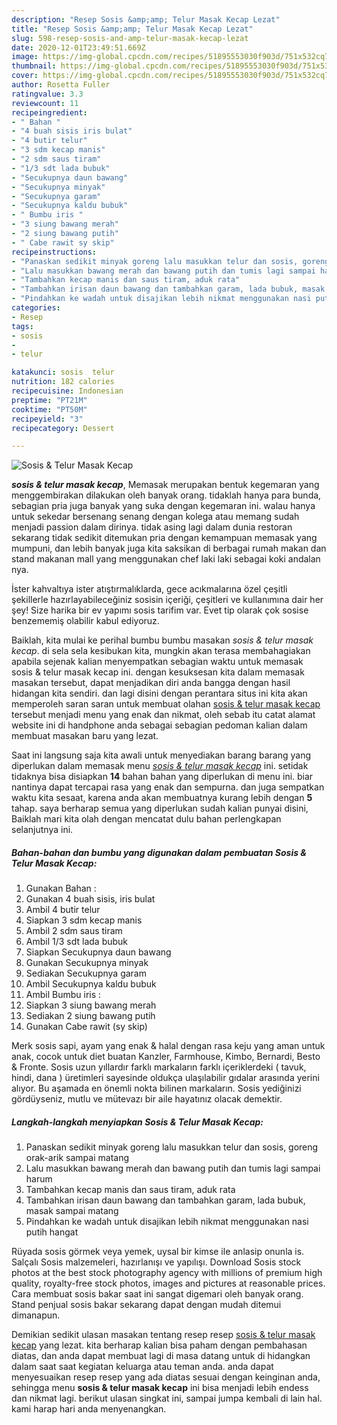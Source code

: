 ```yaml
---
description: "Resep Sosis &amp;amp; Telur Masak Kecap Lezat"
title: "Resep Sosis &amp;amp; Telur Masak Kecap Lezat"
slug: 598-resep-sosis-and-amp-telur-masak-kecap-lezat
date: 2020-12-01T23:49:51.669Z
image: https://img-global.cpcdn.com/recipes/51895553030f903d/751x532cq70/sosis-telur-masak-kecap-foto-resep-utama.jpg
thumbnail: https://img-global.cpcdn.com/recipes/51895553030f903d/751x532cq70/sosis-telur-masak-kecap-foto-resep-utama.jpg
cover: https://img-global.cpcdn.com/recipes/51895553030f903d/751x532cq70/sosis-telur-masak-kecap-foto-resep-utama.jpg
author: Rosetta Fuller
ratingvalue: 3.3
reviewcount: 11
recipeingredient:
- " Bahan "
- "4 buah sisis iris bulat"
- "4 butir telur"
- "3 sdm kecap manis"
- "2 sdm saus tiram"
- "1/3 sdt lada bubuk"
- "Secukupnya daun bawang"
- "Secukupnya minyak"
- "Secukupnya garam"
- "Secukupnya kaldu bubuk"
- " Bumbu iris "
- "3 siung bawang merah"
- "2 siung bawang putih"
- " Cabe rawit sy skip"
recipeinstructions:
- "Panaskan sedikit minyak goreng lalu masukkan telur dan sosis, goreng orak-arik sampai matang"
- "Lalu masukkan bawang merah dan bawang putih dan tumis lagi sampai harum"
- "Tambahkan kecap manis dan saus tiram, aduk rata"
- "Tambahkan irisan daun bawang dan tambahkan garam, lada bubuk, masak sampai matang"
- "Pindahkan ke wadah untuk disajikan lebih nikmat menggunakan nasi putih hangat"
categories:
- Resep
tags:
- sosis
- 
- telur

katakunci: sosis  telur 
nutrition: 182 calories
recipecuisine: Indonesian
preptime: "PT21M"
cooktime: "PT50M"
recipeyield: "3"
recipecategory: Dessert

---
```



![Sosis &amp; Telur Masak Kecap](https://img-global.cpcdn.com/recipes/51895553030f903d/751x532cq70/sosis-telur-masak-kecap-foto-resep-utama.jpg)

<b><i>sosis &amp; telur masak kecap</i></b>, Memasak merupakan bentuk kegemaran yang menggembirakan dilakukan oleh banyak orang. tidaklah hanya para bunda, sebagian pria juga banyak yang suka dengan kegemaran ini. walau hanya untuk sekedar bersenang senang dengan kolega atau memang sudah menjadi passion dalam dirinya. tidak asing lagi dalam dunia restoran sekarang tidak sedikit ditemukan pria dengan kemampuan memasak yang mumpuni, dan lebih banyak juga kita saksikan di berbagai rumah makan dan stand makanan mall yang menggunakan chef laki laki sebagai koki andalan nya.

İster kahvaltıya ister atıştırmalıklarda, gece acıkmalarına özel çeşitli şekillerle hazırlayabileceğiniz sosisin içeriği, çeşitleri ve kullanımına dair her şey! Size harika bir ev yapımı sosis tarifim var. Evet tip olarak çok sosise benzememiş olabilir kabul ediyoruz.

Baiklah, kita mulai ke perihal bumbu bumbu masakan <i>sosis &amp; telur masak kecap</i>. di sela sela kesibukan kita, mungkin akan terasa membahagiakan apabila sejenak kalian menyempatkan sebagian waktu untuk memasak sosis &amp; telur masak kecap ini. dengan kesuksesan kita dalam memasak masakan tersebut, dapat menjadikan diri anda bangga dengan hasil hidangan kita sendiri. dan lagi disini dengan perantara situs ini kita akan memperoleh saran saran untuk membuat olahan <u>sosis &amp; telur masak kecap</u> tersebut menjadi menu yang enak dan nikmat, oleh sebab itu catat alamat website ini di handphone anda sebagai sebagian pedoman kalian dalam membuat masakan baru yang lezat.


Saat ini langsung saja kita awali untuk menyediakan barang barang yang diperlukan dalam memasak menu <u><i>sosis &amp; telur masak kecap</i></u> ini. setidak tidaknya bisa disiapkan <b>14</b> bahan bahan yang diperlukan di menu ini. biar nantinya dapat tercapai rasa yang enak dan sempurna. dan juga sempatkan waktu kita sesaat, karena anda akan membuatnya kurang lebih dengan <b>5</b> tahap. saya berharap semua yang diperlukan sudah kalian punyai disini, Baiklah mari kita olah dengan mencatat dulu bahan perlengkapan selanjutnya ini.

<!--inarticleads1-->

##### Bahan-bahan dan bumbu yang digunakan dalam pembuatan Sosis &amp; Telur Masak Kecap:

1. Gunakan  Bahan :
1. Gunakan 4 buah sisis, iris bulat
1. Ambil 4 butir telur
1. Siapkan 3 sdm kecap manis
1. Ambil 2 sdm saus tiram
1. Ambil 1/3 sdt lada bubuk
1. Siapkan Secukupnya daun bawang
1. Gunakan Secukupnya minyak
1. Sediakan Secukupnya garam
1. Ambil Secukupnya kaldu bubuk
1. Ambil  Bumbu iris :
1. Siapkan 3 siung bawang merah
1. Sediakan 2 siung bawang putih
1. Gunakan  Cabe rawit (sy skip)


Merk sosis sapi, ayam yang enak &amp; halal dengan rasa keju yang aman untuk anak, cocok untuk diet buatan Kanzler, Farmhouse, Kimbo, Bernardi, Besto &amp; Fronte. Sosis uzun yıllardır farklı markaların farklı içeriklerdeki ( tavuk, hindi, dana ) üretimleri sayesinde oldukça ulaşılabilir gıdalar arasında yerini alıyor. Bu aşamada en önemli nokta bilinen markaların. Sosis yediğinizi gördüyseniz, mutlu ve mütevazı bir aile hayatınız olacak demektir. 

<!--inarticleads2-->

##### Langkah-langkah menyiapkan Sosis &amp; Telur Masak Kecap:

1. Panaskan sedikit minyak goreng lalu masukkan telur dan sosis, goreng orak-arik sampai matang
1. Lalu masukkan bawang merah dan bawang putih dan tumis lagi sampai harum
1. Tambahkan kecap manis dan saus tiram, aduk rata
1. Tambahkan irisan daun bawang dan tambahkan garam, lada bubuk, masak sampai matang
1. Pindahkan ke wadah untuk disajikan lebih nikmat menggunakan nasi putih hangat


Rüyada sosis görmek veya yemek, uysal bir kimse ile anlasip onunla is. Salçalı Sosis malzemeleri, hazırlanışı ve yapılışı. Download Sosis stock photos at the best stock photography agency with millions of premium high quality, royalty-free stock photos, images and pictures at reasonable prices. Cara membuat sosis bakar saat ini sangat digemari oleh banyak orang. Stand penjual sosis bakar sekarang dapat dengan mudah ditemui dimanapun. 

Demikian sedikit ulasan masakan tentang resep resep <u>sosis &amp; telur masak kecap</u> yang lezat. kita berharap kalian bisa paham dengan pembahasan diatas, dan anda dapat membuat lagi di masa datang untuk di hidangkan dalam saat saat kegiatan keluarga atau teman anda. anda dapat menyesuaikan resep resep yang ada diatas sesuai dengan keinginan anda, sehingga menu <b>sosis &amp; telur masak kecap</b> ini bisa menjadi lebih endess dan nikmat lagi. berikut ulasan singkat ini, sampai jumpa kembali di lain hal. kami harap hari anda menyenangkan.

